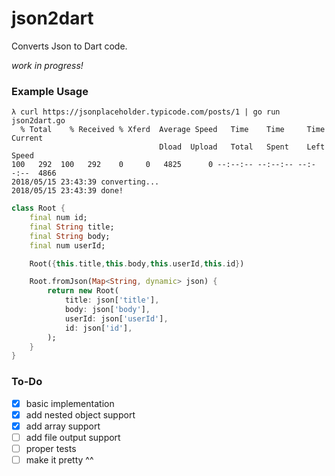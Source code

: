 # json2dart

Converts Json to Dart code.

_work in progress!_

### Example Usage

```
λ curl https://jsonplaceholder.typicode.com/posts/1 | go run json2dart.go
  % Total    % Received % Xferd  Average Speed   Time    Time     Time  Current
                                 Dload  Upload   Total   Spent    Left  Speed
100   292  100   292    0     0   4825      0 --:--:-- --:--:-- --:--:--  4866
2018/05/15 23:43:39 converting...
2018/05/15 23:43:39 done!
```

```dart
class Root {
	final num id;
	final String title;
	final String body;
	final num userId;

	Root({this.title,this.body,this.userId,this.id})

	Root.fromJson(Map<String, dynamic> json) {
		return new Root(
			title: json['title'],
			body: json['body'],
			userId: json['userId'],
			id: json['id'],
		);
	}
}
```

### To-Do
- [x] basic implementation
- [x] add nested object support
- [x] add array support
- [ ] add file output support
- [ ] proper tests
- [ ] make it pretty ^^
